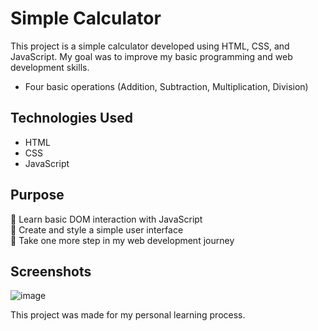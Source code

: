 # Simple Calculator

This project is a simple calculator developed using HTML, CSS, and JavaScript. My goal was to improve my basic programming and web development skills.

- Four basic operations (Addition, Subtraction, Multiplication, Division)

## Technologies Used
- HTML
- CSS
- JavaScript

## Purpose
🔹 Learn basic DOM interaction with JavaScript  
🔹 Create and style a simple user interface  
🔹 Take one more step in my web development journey

## Screenshots

![image](https://github.com/user-attachments/assets/a9489e43-a988-4085-a9ad-9982a652f423)

This project was made for my personal learning process.



